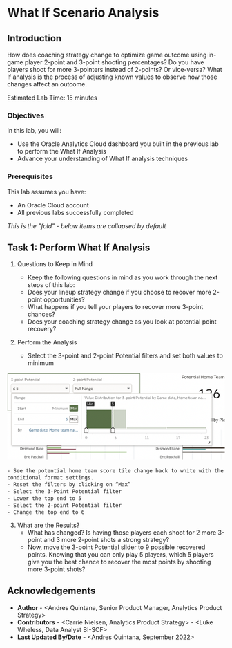 # What If Scenario Analysis

## Introduction

How does coaching strategy change to optimize game outcome using in-game player 2-point and 3-point shooting percentages? Do you have players shoot for more 3-pointers instead of 2-points? Or vice-versa? What If analysis is the process of adjusting known values to observe how those changes affect an outcome. 

Estimated Lab Time: 15 minutes

### Objectives

In this lab, you will:
* Use the Oracle Analytics Cloud dashboard you built in the previous lab to perform the What If Analysis 
* Advance your understanding of What If analysis techniques

### Prerequisites 

This lab assumes you have:
* An Oracle Cloud account
* All previous labs successfully completed


*This is the "fold" - below items are collapsed by default*

## Task 1: Perform What If Analysis 

1. Questions to Keep in Mind
    - Keep the following questions in mind as you work through the next steps of this lab:
    - Does your lineup strategy change if you choose to recover more 2-point opportunities?
    - What happens if you tell your players to recover more 3-point chances? 
    - Does your coaching strategy change as you look at potential point recovery?

2. Perform the Analysis 
    - Select the 3-point and 2-point Potential filters and set both values to minimum 

  ![Use the filter controls on your dashboard](images/filtercontrol1.png)

    - See the potential home team score tile change back to white with the conditional format settings. 
    - Reset the filters by clicking on “Max”
    - Select the 3-Point Potential filter 
    - Lower the top end to 5
    - Select the 2-point Potential filter 
    - Change the top end to 6	

3. What are the Results?
    - What has changed? Is having those players each shoot for 2 more 3-point and 3 more 2-point shots a strong strategy? 
    -	Now, move the 3-point Potential slider to 9 possible recovered points. Knowing that you can only play 5 players, which 5 players give you the best chance to recover the most points by shooting more 3-point shots?

## Acknowledgements
* **Author** - <Andres Quintana, Senior Product Manager, Analytics Product Strategy>
* **Contributors** -  <Carrie Nielsen, Analytics Product Strategy>
                   -  <Luke Wheless, Data Analyst BI-SCF>
* **Last Updated By/Date** - <Andres Quintana, September 2022>
